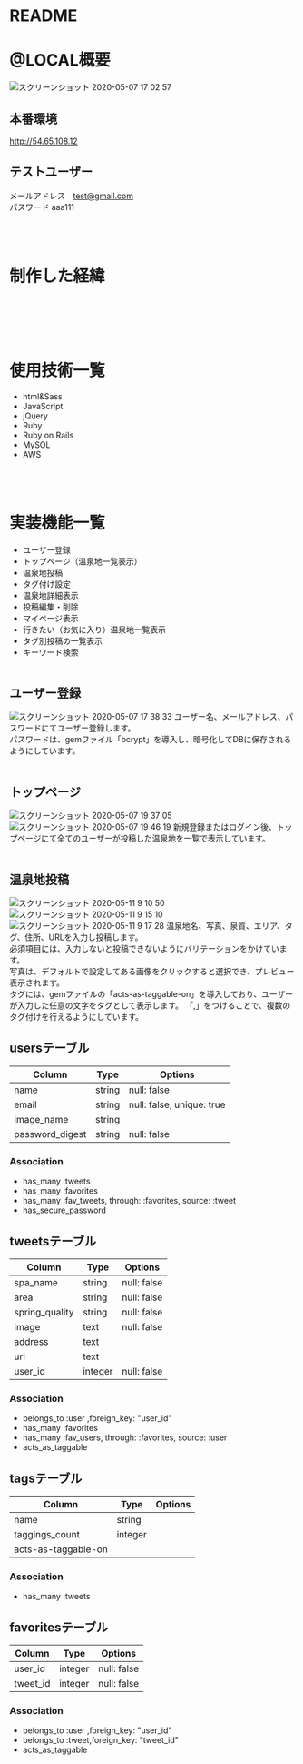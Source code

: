 # **README**
# **@LOCAL**概要
![スクリーンショット 2020-05-07 17 02 57](https://user-images.githubusercontent.com/61722023/81269836-df05bf00-9084-11ea-9ed6-ec41799d716d.png)

## **本番環境**
http://54.65.108.12

## **テストユーザー**
メールアドレス　test@gmail.com  
パスワード     aaa111
<br></br>
<br></br>
# **制作した経緯**
<br></br>
<br></br>
# **使用技術一覧**
- html&Sass
- JavaScript
- jQuery
- Ruby
- Ruby on Rails
- MySOL
- AWS
<br></br>
<br></br>
# **実装機能一覧**
- ユーザー登録
- トップページ（温泉地一覧表示）
- 温泉地投稿
- タグ付け設定
- 温泉地詳細表示
- 投稿編集・削除
- マイページ表示
- 行きたい（お気に入り）温泉地一覧表示
- タグ別投稿の一覧表示
- キーワード検索
<br></br>
## **ユーザー登録**
![スクリーンショット 2020-05-07 17 38 33](https://user-images.githubusercontent.com/61722023/81273413-cba92280-9089-11ea-8730-7f820bbcc7bf.png)
ユーザー名、メールアドレス、パスワードにてユーザー登録します。  
パスワードは、gemファイル「bcrypt」を導入し、暗号化してDBに保存されるようにしています。
<br></br>
## **トップページ**
![スクリーンショット 2020-05-07 19 37 05](https://user-images.githubusercontent.com/61722023/81285566-ae308480-909a-11ea-9afa-457929a9566a.png)
![スクリーンショット 2020-05-07 19 46 19](https://user-images.githubusercontent.com/61722023/81286407-fa2ff900-909b-11ea-9d6d-5e6d5a5eedcf.png)
新規登録またはログイン後、トップページにて全てのユーザーが投稿した温泉地を一覧で表示しています。
<br></br>
## **温泉地投稿**
![スクリーンショット 2020-05-11 9 10 50](https://user-images.githubusercontent.com/61722023/81514046-bec94f00-9367-11ea-841b-a018625deaad.png)
![スクリーンショット 2020-05-11 9 15 10](https://user-images.githubusercontent.com/61722023/81514114-241d4000-9368-11ea-98c0-336e9dfdb2e1.png)
![スクリーンショット 2020-05-11 9 17 28](https://user-images.githubusercontent.com/61722023/81514201-a574d280-9368-11ea-9c48-c365f63ea96f.png)
温泉地名、写真、泉質、エリア、タグ、住所、URLを入力し投稿します。  
必須項目には、入力しないと投稿できないようにバリテーションをかけています。  
写真は、デフォルトで設定してある画像をクリックすると選択でき、プレビュー表示されます。  
タグには、gemファイルの「acts-as-taggable-on」を導入しており、ユーザーが入力した任意の文字をタグとして表示します。
「,」をつけることで、複数のタグ付けを行えるようにしています。



## usersテーブル  
|Column|Type|Options|
|------|----|-------|
|name|string|null: false|
|email|string|null: false, unique: true|
|image_name|string||
|password_digest|string|null: false|
### Association
- has_many :tweets
- has_many :favorites
- has_many :fav_tweets, through: :favorites, source: :tweet
- has_secure_password



## tweetsテーブル  
|Column|Type|Options|
|------|----|-------|
|spa_name|string|null: false|
|area|string|null: false|
|spring_quality|string|null: false|
|image|text|null: false|
|address|text||
|url|text||
|user_id|integer|null: false|
### Association
- belongs_to :user ,foreign_key: "user_id"
- has_many :favorites
- has_many :fav_users, through: :favorites, source: :user
- acts_as_taggable



## tagsテーブル  
|Column|Type|Options|
|------|----|-------|
|name|string||
|taggings_count|integer||
|acts-as-taggable-on|||
### Association
- has_many   :tweets



## favoritesテーブル  
|Column|Type|Options|
|------|----|-------|
|user_id|integer|null: false|
|tweet_id|integer|null: false|
### Association
- belongs_to :user ,foreign_key: "user_id"
- belongs_to :tweet,foreign_key: "tweet_id"
- acts_as_taggable
